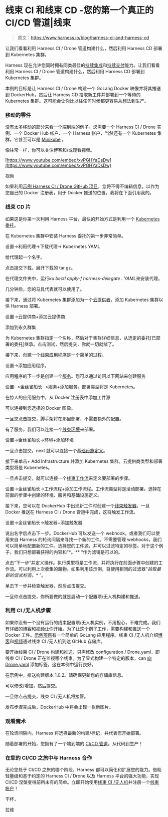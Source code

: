 # 线束 CI 和线束 CD -您的第一个真正的 CI/CD 管道|线束

> 原文：<https://www.harness.io/blog/harness-ci-and-harness-cd>

让我们看看利用 Harness CI / Drone 管道构建什么，然后利用 Harness CD 部署到 Kubernetes 集群。

Harness 现在允许您同时拥有同类最佳的[持续集成](https://harness.io/blog/what-is-continuous-integration/)和[持续交付](https://harness.io/blog/what-is-continuous-delivery/)能力。让我们看看利用 Harness CI / Drone 管道构建什么，然后利用 Harness CD 部署到 Kubernetes 集群。

本例的目标是让 Harness CI / Drone 构建一个 GoLang Docker 映像并将其推送到 DockerHub，然后让 Harness CD 拾取新工件并部署到一个等待的 Kubernetes 集群。这可能会让你比以往任何时候都更容易从想法到生产。

### 移动的零件

没有太多移动的部分来看一个端到端的例子。您需要一个 Harness CI / Drone 实例、一个 Docker Hub 帐户、一个 Harness 帐户，当然还有一个 Kubernetes 集群，它甚至可以是 [Minikube](https://community.harness.io/t/minikube-setup-with-harness/22) 。

像往常一样，你可以关注博客和/或观看视频。

[https://www.youtube.com/embed/xvPGHYaDsDw](https://www.youtube.com/embed/xvPGHYaDsDw)

视频

如果利用[示例 Harness CI / Drone GitHub 项目](https://github.com/ravilach/firstdrone)，您将不得不编辑信息，以作为您自己的 Docker 注册表，用于 Docker 推送的位置。我将在下面引用我的。

### 线束 CD 片

如果这是你第一次利用 Harness 平台，最快的开始方式是利用一个 [Kubernetes 委托](https://developer.harness.io/docs/first-gen/firstgen-platform/account/manage-delegates/install-kubernetes-delegate/)。

在 Kubernetes 集群中安装 Harness 委托的第一步非常简单。

设置->利用代理->下载代理-> Kubernetes YAML

给代理起一个名字。

点击提交下载。展开下载的 tar.gz。

在代理文件夹中，运行*ku bectl apply-f harness-delegate . YAML*来安装代理。

几分钟后，您的马具代表就可以使用了。

接下来，通过将 Kubernetes 集群添加为一个[云提供者](https://developer.harness.io/docs/first-gen/firstgen-platform/account/manage-connectors/add-kubernetes-cluster-cloud-provider/)，添加 Kubernetes 集群以供 Harness 部署。

设置->云提供商+添加云提供商

添加到永久群集

为 Kubernetes 集群指定一个名称，然后对于集群详细信息，从选定的委托[已部署的委托]继承。点击测试，然后提交，你就一切就绪了。

接下来，创建一个[线束应用程序](https://docs.harness.io/article/bucothemly-application-configuration)是一个简单的过程。

设置->添加应用程序。

应用程序的下一步是创建一个[服务](https://developer.harness.io/docs/category/add-services)。您可以通过访问以下网站来创建服务

设置- >金丝雀船长- >服务+添加服务。部署类型将是 Kubernetes。

在惊人的应用服务中，从 Docker 注册表中添加工件源

可以连接到您选择的 Docker 图像。

一旦您点击提交，脚手架将在那里部署，不需要额外的配置。

有了服务，我们可以连接一个[线束环境](https://developer.harness.io/docs/first-gen/continuous-delivery/model-cd-pipeline/environments/environment-configuration/)来部署。

设置->金丝雀船长->环境+添加环境

一旦点击提交，next 就可以连接一个[基础设施定义](https://developer.harness.io/docs/first-gen/continuous-delivery/model-cd-pipeline/environments/infrastructure-definitions/)。

接下来单击+ Add Infrastructure 并添加 Kubernetes 集群。云提供商类型和部署类型将是 Kubernetes。

一旦点击提交，就可以连接一个[线束工作流](https://developer.harness.io/docs/first-gen/continuous-delivery/model-cd-pipeline/workflows/workflow-configuration/)来定义要部署的步骤。

设置->金丝雀船长->工作流程+添加工作流程。工作流类型将是滚动部署。选择在前面的步骤中创建的环境、服务和基础设施定义。

接下来，您可以在 DockerHub 中出现新工件时创建一个[线束触发器](https://developer.harness.io/docs/category/triggers)。一旦 Docker 推送在 Harness CI / Drone 管道中完成，这将触发工作流。

设置->金丝雀船长->触发器+添加触发器

说出名字后点击下一步。DockerHub 可以发送一个 webhook，或者我们可以使用来自 Harness 的轮询间隔来寻找一个新的工件。不需要管理 webhooks，我们可以简单地配置新的工件。选择您的工件源，并可以过滤特定的标签。对于这个例子，我们只想部署获得的内容和"*。** “作为滤镜是可以的。

点击“下一步”并定义操作。执行类型将是工作流，并将执行在前面步骤中创建的工作流。可以利用上次收集的藏物。如果利用该示例，将使用相同的过滤器"*拾取最新的显式标签。** ”。

单击下一步并检查触发器，然后点击提交。

一旦你点击提交，你所要做的就是启动一个配置项/无人机构建和推送。

### 利用 CI /无人机步骤

如果你没有一个没有运行的线束配置项/无人机实例，不用担心，不难完成。我们有详细的[博客](https://harness.io/blog/your-first-harness-ci-installation/)和[视频](https://harness-1.wistia.com/medias/zm3np0ryea)让你开始。为了让这个例子工作，需要构建和推送一个 Docker 工件。[示例项目](https://github.com/ravilach/firstdrone)有一个简单的 GoLang 应用程序。线束 CI /无人机介绍[博客](https://harness.io/blog/your-first-harness-ci-installation/)和[视频](https://harness-1.wistia.com/medias/zm3np0ryea)通过线束 CI /无人机到达 GitHub 存储库。

要开始线束 CI / Drone 构建和推送，只需修改 configuration / Drone.yaml，即线束 CI / Drone 正在监视哪个线束。为了显式构建一个特定的版本，can [向 Drone.yaml](https://plugins.drone.io/drone-plugins/drone-docker/) 添加标签，这在本例中运行良好。

在示例中，推送构建版本 1.0.2。请确保更新您的存储库信息。

可以修改/增加，然后提交。

一旦你点击提交，线束 CI /无人机将接管。

发布步骤完成后，DockerHub 中将会出现一张新图片。

### 观看魔术

在轮询间隔内，Harness 将选择最新的构建/标记，并代表您开始部署。

随着部署的开始，您拥有了一个端到端的 [CI/CD 管道](https://harness.io/blog/ci-cd-pipeline//)。从代码到生产！

### 在您的 CI/CD 之旅中与 Harness 合作

无论您处于 CI/CD 之旅的哪个阶段，Harness 都可以简化和扩展您的能力。借助轻量级和基于约定的 Harness CI / Drone 以及 Harness 平台的强大功能，实现 CI/CD 涅槃变得前所未有的简单。立即开始使用[线束 CI /无人机](https://docs.drone.io/server/overview/)并注册一个[线束帐户](https://plugins.drone.io/plugins/docker)！

干杯，

拉维